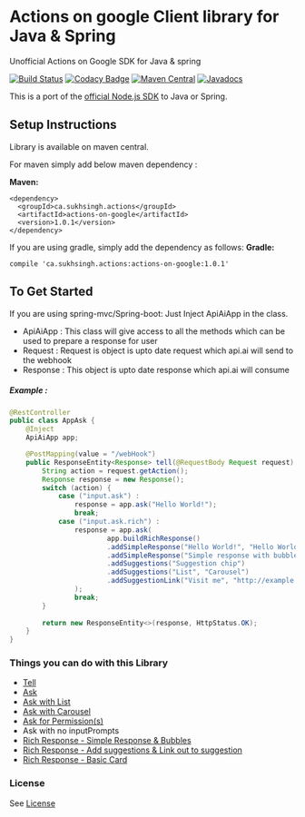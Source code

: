 # Actions on google Client library for Java & Spring
Unofficial Actions on Google SDK for Java & spring

[![Build Status](https://travis-ci.org/sukhvinder1/actions-on-google-java.svg?branch=master)](https://travis-ci.org/sukhvinder1/actions-on-google-java)
[![Codacy Badge](https://api.codacy.com/project/badge/Grade/3ed58fe1ebdc4af19acd3bdb19b39c52)](https://www.codacy.com/app/sukhvinder1/actions-on-google-java?utm_source=github.com&amp;utm_medium=referral&amp;utm_content=sukhvinder1/actions-on-google-java&amp;utm_campaign=Badge_Grade)
[![Maven Central](https://img.shields.io/badge/maven--central-1.0.1-brightgreen.svg)](http://search.maven.org/#artifactdetails%7Cca.sukhsingh.actions%7Cactions-on-google%7C1.0.1%7Cjar)
[![Javadocs](http://javadoc.io/badge/ca.sukhsingh.actions/actions-on-google.svg)](https://actions.sukhsingh.ca/docs/index.html)

This is a port of the [official Node.js SDK](https://github.com/actions-on-google/actions-on-google-nodejs) to Java or Spring.

## Setup Instructions 
Library is available on maven central.


For maven simply add below maven dependency :

__Maven:__

    <dependency>
      <groupId>ca.sukhsingh.actions</groupId>
      <artifactId>actions-on-google</artifactId>
      <version>1.0.1</version>
    </dependency>


If you are using gradle, simply add the dependency as follows:
__Gradle:__
    
    compile 'ca.sukhsingh.actions:actions-on-google:1.0.1'

## To Get Started
If you are using spring-mvc/Spring-boot:
Just Inject ApiAiApp in the class. 

* ApiAiApp : This class will give access to all the methods which can be used to prepare a response for user
* Request : Request is object is upto date request which api.ai will send to the webhook
* Response : This object is upto date response which api.ai will consume

##### Example :

```java
@RestController
public class AppAsk {
    @Inject
    ApiAiApp app;

    @PostMapping(value = "/webHook")
    public ResponseEntity<Response> tell(@RequestBody Request request) {
        String action = request.getAction();
        Response response = new Response();
        switch (action) {
            case ("input.ask") :
                response = app.ask("Hello World!");
                break;
            case ("input.ask.rich") :
                response = app.ask(
                        app.buildRichResponse()
                        .addSimpleResponse("Hello World!", "Hello World!")
                        .addSimpleResponse("Simple response with bubble")
                        .addSuggestions("Suggestion chip")
                        .addSuggestions("List", "Carousel")
                        .addSuggestionLink("Visit me", "http://example.com")
                );
                break;
        }
        
        return new ResponseEntity<>(response, HttpStatus.OK);
    }
}
```

### Things you can do with this Library
* [Tell](https://github.com/sukhvinder1/actions-on-google-java/wiki/app.tell)
* [Ask](https://github.com/sukhvinder1/actions-on-google-java/wiki/app.ask)
* [Ask with List](https://github.com/sukhvinder1/actions-on-google-java/wiki/app.askWithList)
* [Ask with Carousel](https://github.com/sukhvinder1/actions-on-google-java/wiki/app.askWithCarousel)
* [Ask for Permission(s)](https://github.com/sukhvinder1/actions-on-google-java/wiki/app.askForPermisssion(s))
* Ask with no inputPrompts
* [Rich Response - Simple Response & Bubbles](https://github.com/sukhvinder1/actions-on-google-java/wiki/RichResponse---buildSimpleResponse)
* [Rich Response - Add suggestions & Link out to suggestion](https://github.com/sukhvinder1/actions-on-google-java/wiki/RichResponse---addSuggestions)
* [Rich Response - Basic Card](https://github.com/sukhvinder1/actions-on-google-java/wiki/RichResponse---buildBasicCard)

### License
See [License](https://github.com/sukhvinder1/actions-on-google-java/blob/master/LICENSE)

